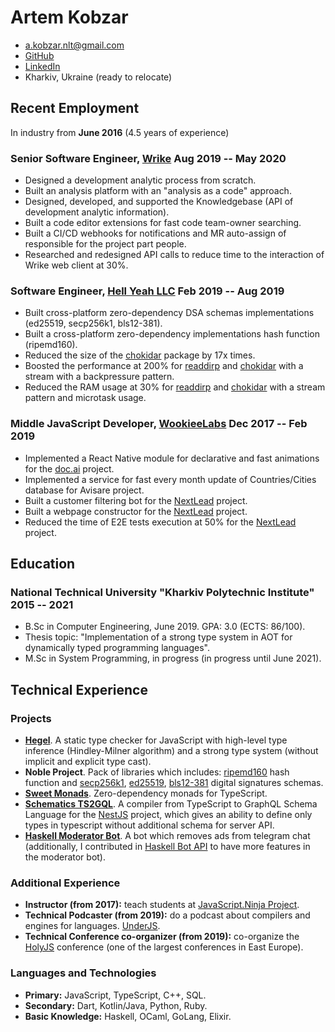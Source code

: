 # Artem Kobzar

- <a.kobzar.nlt@gmail.com>
- [GitHub](https://github.com/JSMonk)
- [LinkedIn](https://www.linkedin.com/in/artem-kobzar-b63576153/)
- Kharkiv, Ukraine (ready to relocate)

## Recent Employment

In industry from <b>June 2016</b> (4.5 years of experience)

### <span>Senior Software Engineer, <a href="https://www.wrike.com/">Wrike</a></span> <span>Aug 2019 -- May 2020</span>

 - Designed a development analytic process from scratch.
 - Built an analysis platform with an "analysis as a code" approach.
 - Designed, developed, and supported the Knowledgebase (API of development analytic information).
 - Built a code editor extensions for fast code team-owner searching.
 - Built a CI/CD webhooks for notifications and MR auto-assign of responsible for the project part people.
 - Researched and redesigned API calls to reduce time to the interaction of Wrike web client at 30%.

### <span>Software Engineer, <a href="https://hy.dev/">Hell Yeah LLC</a></span> <span>Feb 2019 -- Aug 2019</span>

 - Built cross-platform zero-dependency DSA schemas implementations (ed25519, secp256k1, bls12-381).
 - Built a cross-platform zero-dependency implementations hash function (ripemd160).
 - Reduced the size of the [chokidar](https://github.com/paulmillr/chokidar) package by 17x times.
 - Boosted the performance at 200% for [readdirp](https://github.com/paulmillr/readdirp) and [chokidar](https://github.com/paulmillr/chokidar) with a stream with a backpressure pattern.
 - Reduced the RAM usage at 30% for [readdirp](https://github.com/paulmillr/readdirp) and [chokidar](https://github.com/paulmillr/chokidar) with a stream pattern and microtask usage.

### <span>Middle JavaScript Developer, <a href="https://www.upwork.com/o/companies/~019c0fc838498df613/">WookieeLabs</a></span> <span>Dec 2017 -- Feb 2019</span>

 - Implemented a React Native module for declarative and fast animations for the [doc.ai](https://doc.ai/) project.
 - Implemented a service for fast every month update of Countries/Cities database for Avisare project.
 - Built a customer filtering bot for the [NextLead](https://www.nextlead.io/) project.
 - Built a webpage constructor for the [NextLead](https://www.nextlead.io/) project.
 - Reduced the time of E2E tests execution at 50% for the [NextLead](https://www.nextlead.io/) project.

## Education

### <span>National Technical University "Kharkiv Polytechnic Institute"</span> <span>2015 -- 2021</span>
  - B.Sc in Computer Engineering, June 2019. GPA: 3.0 (ECTS: 86/100).
  - Thesis topic: "Implementation of a strong type system in AOT for dynamically typed programming languages".
  - M.Sc in System Programming, in progress (in progress until June 2021).

## Technical Experience

### Projects

- <b><a href="https://github.com/JSMonk/hegel">Hegel</a></b>. A static type checker for JavaScript with high-level type inference (Hindley-Milner algorithm) and a strong type system (without implicit and explicit type cast).
- <b>Noble Project</b>. Pack of libraries which includes: [ripemd160](https://github.com/paulmillr/noble-ripemd160) hash function and [secp256k1](https://github.com/paulmillr/noble-secp256k1), [ed25519](https://github.com/paulmillr/noble-ed25519), [bls12-381](https://github.com/paulmillr/noble-bls12-381) digital signatures schemas. 
- <b><a href="https://github.com/JSMonk/sweet-monads">Sweet Monads</a></b>. Zero-dependency monads for TypeScript.
- <b><a href="https://github.com/nestjs/schematics/pull/119">Schematics TS2GQL</a></b>. A compiler from TypeScript to GraphQL Schema Language for the [NestJS](https://github.com/nestjs) project, which gives an ability to define only types in typescript without additional schema for server API.
- <b><a href="https://github.com/JSMonk/jsninja-moderator-bot">Haskell Moderator Bot</a></b>. A bot which removes ads from telegram chat (additionally, I contributed in [Haskell Bot API](https://github.com/fizruk/telegram-bot-simple) to have more features in the moderator bot).

### Additional Experience

 - <b>Instructor (from 2017):</b> teach students at [JavaScript.Ninja Project](http://javascript.ninja/).
 - <b>Technical Podcaster (from 2019):</b> do a podcast about compilers and engines for languages. [UnderJS](https://underjs.ru/).
 - <b>Technical Conference co-organizer (from 2019):</b> co-organize the [HolyJS](https://holyjs.ru/) conference (one of the largest conferences in East Europe).

### Languages and Technologies
 - <b>Primary:</b> JavaScript, TypeScript, C++, SQL.
 - <b>Secondary:</b> Dart, Kotlin/Java, Python, Ruby.
 - <b>Basic Knowledge:</b> Haskell, OCaml, GoLang, Elixir.
